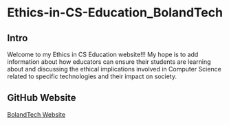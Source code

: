 # Ethics-in-CS-Education_BolandTech


## Intro

Welcome to my Ethics in CS Education website!!!  My hope is to add information about how educators can ensure their students are learning about and discussing the ethical implications involved in Computer Science related to specific technologies and their impact on society.



## GitHub Website

[BolandTech Website](https://bolandtech.github.io/Ethics-in-CS-Education/)






